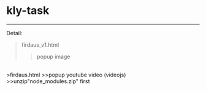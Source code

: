 # kly-task <br />
---
Detail:
>firdaus_v1.html
>>popup image
<br />
>firdaus.html
>>popup youtube video (videojs) <br />
>>unzip"node_modules.zip" first

